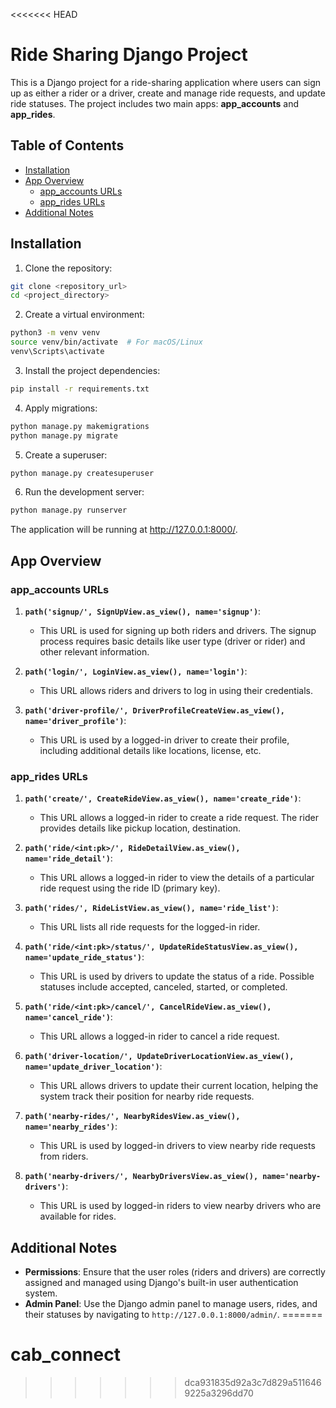 <<<<<<< HEAD
# Ride Sharing Django Project

This is a Django project for a ride-sharing application where users can sign up as either a rider or a driver, create and manage ride requests, and update ride statuses. The project includes two main apps: **app_accounts** and **app_rides**.

## Table of Contents

- [Installation](#installation)
- [App Overview](#app-overview)
  - [app_accounts URLs](#app_accounts-urls)
  - [app_rides URLs](#app_rides-urls)
- [Additional Notes](#additional-notes)

## Installation

1. Clone the repository:

```bash
git clone <repository_url>
cd <project_directory>
```


2. Create a virtual environment:

```bash
python3 -m venv venv
source venv/bin/activate  # For macOS/Linux
venv\Scripts\activate
```

3. Install the project dependencies:

```bash
pip install -r requirements.txt
```

4. Apply migrations:

```bash
python manage.py makemigrations
python manage.py migrate
```

5. Create a superuser:

```bash
python manage.py createsuperuser
```

6. Run the development server:

```bash
python manage.py runserver
```
The application will be running at http://127.0.0.1:8000/.


## App Overview

### app_accounts URLs

1. **`path('signup/', SignUpView.as_view(), name='signup')`**:
   - This URL is used for signing up both riders and drivers. The signup process requires basic details like user type (driver or rider) and other relevant information.

2. **`path('login/', LoginView.as_view(), name='login')`**:
   - This URL allows riders and drivers to log in using their credentials.

3. **`path('driver-profile/', DriverProfileCreateView.as_view(), name='driver_profile')`**:
   - This URL is used by a logged-in driver to create their profile, including additional details like locations, license, etc.

### app_rides URLs

1. **`path('create/', CreateRideView.as_view(), name='create_ride')`**:
   - This URL allows a logged-in rider to create a ride request. The rider provides details like pickup location, destination.

2. **`path('ride/<int:pk>/', RideDetailView.as_view(), name='ride_detail')`**:
   - This URL allows a logged-in rider to view the details of a particular ride request using the ride ID (primary key).

3. **`path('rides/', RideListView.as_view(), name='ride_list')`**:
   - This URL lists all ride requests for the logged-in rider.

4. **`path('ride/<int:pk>/status/', UpdateRideStatusView.as_view(), name='update_ride_status')`**:
   - This URL is used by drivers to update the status of a ride. Possible statuses include accepted, canceled, started, or completed.

5. **`path('ride/<int:pk>/cancel/', CancelRideView.as_view(), name='cancel_ride')`**:
   - This URL allows a logged-in rider to cancel a ride request.

6. **`path('driver-location/', UpdateDriverLocationView.as_view(), name='update_driver_location')`**:
   - This URL allows drivers to update their current location, helping the system track their position for nearby ride requests.

7. **`path('nearby-rides/', NearbyRidesView.as_view(), name='nearby_rides')`**:
   - This URL is used by logged-in drivers to view nearby ride requests from riders.

8. **`path('nearby-drivers/', NearbyDriversView.as_view(), name='nearby-drivers')`**:
   - This URL is used by logged-in riders to view nearby drivers who are available for rides.


## Additional Notes

- **Permissions**: Ensure that the user roles (riders and drivers) are correctly assigned and managed using Django's built-in user authentication system.
- **Admin Panel**: Use the Django admin panel to manage users, rides, and their statuses by navigating to `http://127.0.0.1:8000/admin/`.
=======
# cab_connect
>>>>>>> dca931835d92a3c7d829a5116469225a3296dd70
